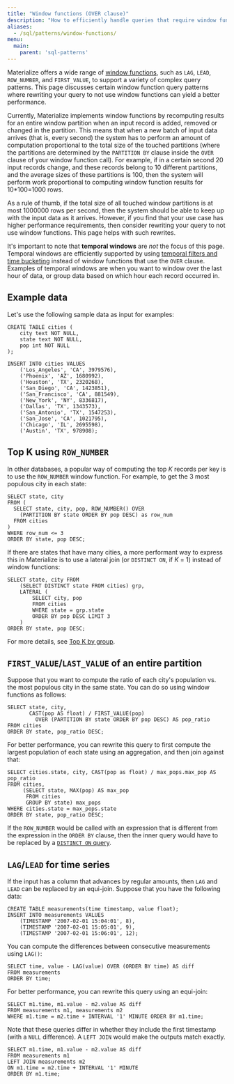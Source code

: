 ```yaml
---
title: "Window functions (OVER clause)"
description: "How to efficiently handle queries that require window functions in Materialize."
aliases:
  - /sql/patterns/window-functions/
menu:
  main:
    parent: 'sql-patterns'
---
```


Materialize offers a wide range of [window functions](/sql/functions/#window-functions), such as `LAG`, `LEAD`, `ROW_NUMBER`, and `FIRST_VALUE`, to support a variety of complex query patterns. This page discusses certain window function query patterns where rewriting your query to not use window functions can yield a better performance.

Currently, Materialize implements window functions by recomputing results for an entire window partition when an input record is added, removed or changed in the partition. This means that when a new batch of input data arrives (that is, every second) the system has to perform an amount of computation proportional to the total size of the touched partitions (where the partitions are determined by the `PARTITION BY` clause inside the `OVER` clause of your window function call). For example, if in a certain second 20 input records change, and these records belong to 10 different partitions, and the average sizes of these partitions is 100, then the system will perform work proportional to computing window function results for 10\*100=1000 rows.

As a rule of thumb, if the total size of all touched window partitions is at most 1000000 rows per second, then the system should be able to keep up with the input data as it arrives. However, if you find that your use case has higher performance requirements, then consider rewriting your query to not use window functions. This page helps with such rewrites.

It's important to note that **temporal windows** are _not_ the focus of this page. Temporal windows are efficiently supported by using [temporal filters and time bucketing](/sql/patterns/temporal-filters) instead of window functions that use the `OVER` clause. Examples of temporal windows are when you want to window over the last hour of data, or group data based on which hour each record occurred in.

## Example data

Let's use the following sample data as input for examples:

```mzsql
CREATE TABLE cities (
    city text NOT NULL,
    state text NOT NULL,
    pop int NOT NULL
);

INSERT INTO cities VALUES
    ('Los_Angeles', 'CA', 3979576),
    ('Phoenix', 'AZ', 1680992),
    ('Houston', 'TX', 2320268),
    ('San_Diego', 'CA', 1423851),
    ('San_Francisco', 'CA', 881549),
    ('New_York', 'NY', 8336817),
    ('Dallas', 'TX', 1343573),
    ('San_Antonio', 'TX', 1547253),
    ('San_Jose', 'CA', 1021795),
    ('Chicago', 'IL', 2695598),
    ('Austin', 'TX', 978908);
```

## Top K using `ROW_NUMBER`

In other databases, a popular way of computing the top _K_ records per key is to use the `ROW_NUMBER` window function. For example, to get the 3 most populous city in each state:
```mzsql
SELECT state, city
FROM (
  SELECT state, city, pop, ROW_NUMBER() OVER
    (PARTITION BY state ORDER BY pop DESC) as row_num
  FROM cities
)
WHERE row_num <= 3
ORDER BY state, pop DESC;
```

If there are states that have many cities, a more performant way to express this in Materialize is to use a lateral join (or `DISTINCT ON`, if _K_ = 1) instead of window functions:
```mzsql
SELECT state, city FROM
    (SELECT DISTINCT state FROM cities) grp,
    LATERAL (
        SELECT city, pop
        FROM cities
        WHERE state = grp.state
        ORDER BY pop DESC LIMIT 3
    )
ORDER BY state, pop DESC;
```
For more details, see [Top K by group](/sql/patterns/top-k).

## `FIRST_VALUE`/`LAST_VALUE` of an entire partition

Suppose that you want to compute the ratio of each city's population vs. the most populous city in the same state. You can do so using window functions as follows:
```mzsql
SELECT state, city,
       CAST(pop AS float) / FIRST_VALUE(pop)
         OVER (PARTITION BY state ORDER BY pop DESC) AS pop_ratio
FROM cities
ORDER BY state, pop_ratio DESC;
```

For better performance, you can rewrite this query to first compute the largest population of each state using an aggregation, and then join against that:

```mzsql
SELECT cities.state, city, CAST(pop as float) / max_pops.max_pop AS pop_ratio
FROM cities,
     (SELECT state, MAX(pop) AS max_pop
      FROM cities
      GROUP BY state) max_pops
WHERE cities.state = max_pops.state
ORDER BY state, pop_ratio DESC;
```

If the `ROW_NUMBER` would be called with an expression that is different from the expression in the `ORDER BY` clause, then the inner query would have to be replaced by a [`DISTINCT ON` query](/sql/patterns/top-k).

## `LAG`/`LEAD` for time series

If the input has a column that advances by regular amounts, then `LAG` and `LEAD` can be replaced by an equi-join. Suppose that you have the following data:

```mzsql
CREATE TABLE measurements(time timestamp, value float);
INSERT INTO measurements VALUES
    (TIMESTAMP '2007-02-01 15:04:01', 8),
    (TIMESTAMP '2007-02-01 15:05:01', 9),
    (TIMESTAMP '2007-02-01 15:06:01', 12);
```

You can compute the differences between consecutive measurements using `LAG()`:
```mzsql
SELECT time, value - LAG(value) OVER (ORDER BY time) AS diff
FROM measurements
ORDER BY time;
```

For better performance, you can rewrite this query using an equi-join:

```mzsql
SELECT m1.time, m1.value - m2.value AS diff
FROM measurements m1, measurements m2
WHERE m1.time = m2.time + INTERVAL '1' MINUTE ORDER BY m1.time;
```

Note that these queries differ in whether they include the first timestamp (with
a `NULL` difference).  A `LEFT JOIN` would make the outputs match exactly.

```mzsql
SELECT m1.time, m1.value - m2.value AS diff
FROM measurements m1
LEFT JOIN measurements m2
ON m1.time = m2.time + INTERVAL '1' MINUTE
ORDER BY m1.time;
```

